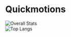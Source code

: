 # Quickmotions
![Overall Stats](https://github-readme-stats.vercel.app/api?username=Quickmotions&count_private=true&show_icons=true&hide=contribs)
<br>
![Top Langs](https://github-readme-stats.vercel.app/api/top-langs/?username=Quickmotions&layout=compact)
